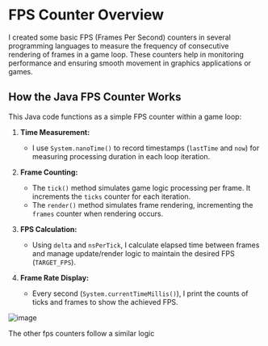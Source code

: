 
# FPS Counter Overview

I created some basic FPS (Frames Per Second) counters in several programming languages to measure the frequency of consecutive rendering of frames in a game loop. These counters help in monitoring performance and ensuring smooth movement in graphics applications or games.

## How the Java FPS Counter Works

This Java code functions as a simple FPS counter within a game loop:

1. **Time Measurement:**
   - I use `System.nanoTime()` to record timestamps (`lastTime` and `now`) for measuring processing duration in each loop iteration.

2. **Frame Counting:**
   - The `tick()` method simulates game logic processing per frame. It increments the `ticks` counter for each iteration.
   - The `render()` method simulates frame rendering, incrementing the `frames` counter when rendering occurs.

3. **FPS Calculation:**
   - Using `delta` and `nsPerTick`, I calculate elapsed time between frames and manage update/render logic to maintain the desired FPS (`TARGET_FPS`).

4. **Frame Rate Display:**
   - Every second (`System.currentTimeMillis()`), I print the counts of ticks and frames to show the achieved FPS.

![image](https://github.com/Joelfm4/FpsCounter/assets/48136794/de6253fb-e0cc-4bf1-a5a7-d479a7c6498b)

<p>The other fps counters follow a similar logic</p>
